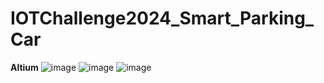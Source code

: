 # IOTChallenge2024_Smart_Parking_Car


  __Altium__
  ![image](https://github.com/user-attachments/assets/633e7ec6-1cdf-42fd-a441-88974b72ad40)
  ![image](https://github.com/user-attachments/assets/ef6ffdf0-276e-40d4-8587-d7219ce16a7a)
  ![image](https://github.com/user-attachments/assets/c9a20d87-be71-4f69-9148-5a240d0cd5f3)


